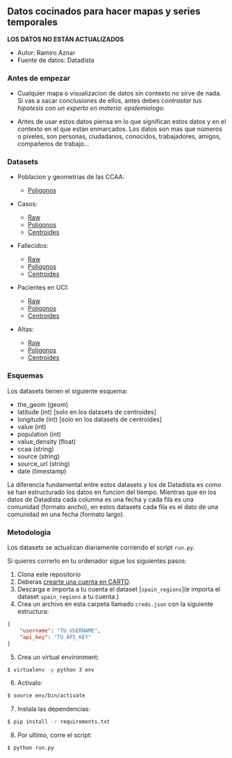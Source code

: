 ## Datos cocinados para hacer mapas y series temporales

**LOS DATOS NO ESTÁN ACTUALIZADOS**

* Autor: Ramiro Aznar
* Fuente de datos: Datadista


### Antes de empezar

* Cualquier mapa o visualizacion de datos sin contexto no sirve de nada. Si vas a sacar conclusiones de ellos, antes debes *contrastar tus hipotesis con un experto en materia: epidemiologo*. 

* Antes de usar estos datos piensa en lo que significan estos datos y en el contexto en el que estan enmarcados. Los datos son mas que números o pixeles, son personas, ciudadanos, conocidos, trabajadores, amigos, compañeros de trabajo...


### Datasets

* Poblacion y geometrias de las CCAA:
  * [Poligonos](https://ramiroaznar.carto.com/dataset/spain_regions)

* Casos:
    * [Raw](https://ramiroaznar.carto.com/dataset/casos)
    * [Poligonos](https://ramiroaznar.carto.com/dataset/unnested_casos)
    * [Centroides](https://ramiroaznar.carto.com/dataset/centroids_casos)
* Fallecidos:
    * [Raw](https://ramiroaznar.carto.com/dataset/fallecidos)
    * [Poligonos](https://ramiroaznar.carto.com/dataset/unnested_fallecidos)
    * [Centroides](https://ramiroaznar.carto.com/dataset/centroids_fallecidos)
* Pacientes en UCI:
    * [Raw](https://ramiroaznar.carto.com/dataset/uci)
    * [Poligonos](https://ramiroaznar.carto.com/dataset/unnested_uci)
    * [Centroides](https://ramiroaznar.carto.com/dataset/centroids_uci)
* Altas:
    * [Raw](https://ramiroaznar.carto.com/dataset/altas)
    * [Poligonos](https://ramiroaznar.carto.com/dataset/unnested_altas)
    * [Centroides](https://ramiroaznar.carto.com/dataset/centroids_altas)


### Esquemas

Los datasets tienen el siguiente esquema:
* the_geom (geom)
* latitude (int) [solo en los datasets de centroides]
* longitude (int) [solo en los datasets de centroides]
* value (int)
* population (int)
* value_density (float)
* ccaa (string)
* source (string)
* source_url (string)
* date (timestamp)

La diferencia fundamental entre estos datasets y los de Datadista es como se han estructurado los datos en funcion del tiempo. Mientras que en los datos de Datadista cada columna es una fecha y cada fila es una comunidad (formato ancho), en estos datasets cada fila es el dato de una comunidad en una fecha (formato largo). 

### Metodologia

Los datasets se actualizan diariamente corriendo el script `run.py`. 

Si quieres correrlo en tu ordenador sigue los siguientes pasos:
1. Clona este repositorio
2. Deberas [crearte una cuenta en CARTO](www.carto.com/signup).
3. Descarga e importa a tu cuenta el dataset [`spain_regions`](e importa el dataset `spain_regions` a tu cuenta.)
4. Crea un archivo en esta carpeta llamado `creds.json` con la siguiente estructura:

```json
{
    "username": "TU_USERNAME",
    "api_key": "TU_API_KEY"
}
```

5. Crea un virtual environment:

```bash
$ virtualenv -p python 3 env
```

6. Activalo:

```bash
$ source env/bin/activate
```

7. Instala las dependencias:

```bash
$ pip install -r requirements.txt
```

8. Por ultimo, corre el script:

```bash
$ python run.py
```
